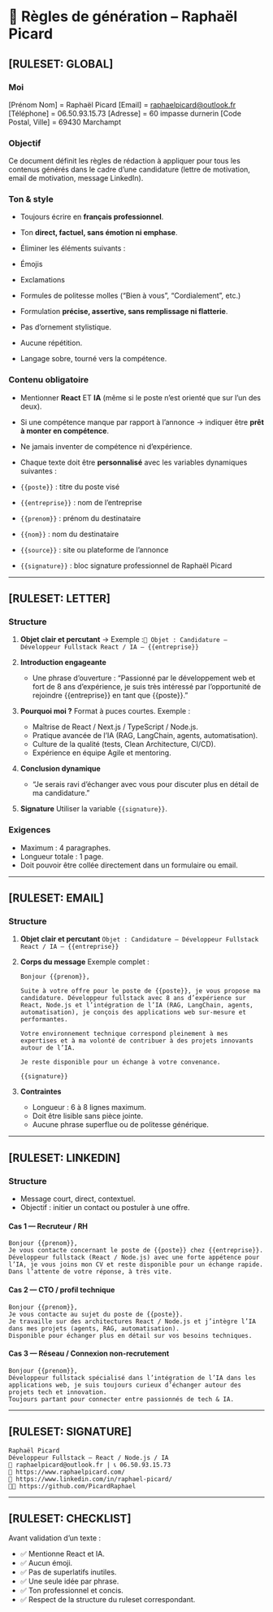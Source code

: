 # 📘 Règles de génération – Raphaël Picard

## [RULESET: GLOBAL]

### Moi

[Prénom Nom] = Raphaël Picard
[Email] = raphaelpicard@outlook.fr
[Téléphone] = 06.50.93.15.73
[Adresse] = 60 impasse durnerin
[Code Postal, Ville] = 69430 Marchampt

### Objectif

Ce document définit les règles de rédaction à appliquer pour tous les contenus générés dans le cadre d’une candidature (lettre de motivation, email de motivation, message LinkedIn).

### Ton & style

- Toujours écrire en **français professionnel**.
- Ton **direct, factuel, sans émotion ni emphase**.
- Éliminer les éléments suivants :

- Émojis
- Exclamations
- Formules de politesse molles (“Bien à vous”, “Cordialement”, etc.)

- Formulation **précise, assertive, sans remplissage ni flatterie**.
- Pas d’ornement stylistique.
- Aucune répétition.
- Langage sobre, tourné vers la compétence.

### Contenu obligatoire

- Mentionner **React** ET **IA** (même si le poste n’est orienté que sur l’un des deux).
- Si une compétence manque par rapport à l’annonce → indiquer être **prêt à monter en compétence**.
- Ne jamais inventer de compétence ni d’expérience.
- Chaque texte doit être **personnalisé** avec les variables dynamiques suivantes :

- `{{poste}}` : titre du poste visé
- `{{entreprise}}` : nom de l’entreprise
- `{{prenom}}` : prénom du destinataire
- `{{nom}}` : nom du destinataire
- `{{source}}` : site ou plateforme de l’annonce
- `{{signature}}` : bloc signature professionnel de Raphaël Picard

---

## [RULESET: LETTER]

### Structure

1.  **Objet clair et percutant**
    → Exemple :`📌 Objet : Candidature – Développeur Fullstack React / IA – {{entreprise}}`
2.  **Introduction engageante**

    - Une phrase d’ouverture :
      “Passionné par le développement web et fort de 8 ans d’expérience, je suis très intéressé par l’opportunité de rejoindre {{entreprise}} en tant que {{poste}}.”

3.  **Pourquoi moi ?**
    Format à puces courtes.
    Exemple :

    - Maîtrise de React / Next.js / TypeScript / Node.js.
    - Pratique avancée de l’IA (RAG, LangChain, agents, automatisation).
    - Culture de la qualité (tests, Clean Architecture, CI/CD).
    - Expérience en équipe Agile et mentoring.

4.  **Conclusion dynamique**

    - “Je serais ravi d’échanger avec vous pour discuter plus en détail de ma candidature.”

5.  **Signature**
    Utiliser la variable `{{signature}}`.

### Exigences

- Maximum : 4 paragraphes.
- Longueur totale : 1 page.
- Doit pouvoir être collée directement dans un formulaire ou email.

---

## [RULESET: EMAIL]

### Structure

1.  **Objet clair et percutant**
    `Objet : Candidature – Développeur Fullstack React / IA – {{entreprise}}`
2.  **Corps du message**
    Exemple complet :

    ```
    Bonjour {{prenom}},

    Suite à votre offre pour le poste de {{poste}}, je vous propose ma candidature. Développeur fullstack avec 8 ans d’expérience sur React, Node.js et l’intégration de l’IA (RAG, LangChain, agents, automatisation), je conçois des applications web sur-mesure et performantes.

    Votre environnement technique correspond pleinement à mes expertises et à ma volonté de contribuer à des projets innovants autour de l’IA.

    Je reste disponible pour un échange à votre convenance.

    {{signature}}
    ```

3.  **Contraintes**

    - Longueur : 6 à 8 lignes maximum.
    - Doit être lisible sans pièce jointe.
    - Aucune phrase superflue ou de politesse générique.

---

## [RULESET: LINKEDIN]

### Structure

- Message court, direct, contextuel.
- Objectif : initier un contact ou postuler à une offre.

#### Cas 1 — Recruteur / RH

```
Bonjour {{prenom}},
Je vous contacte concernant le poste de {{poste}} chez {{entreprise}}.
Développeur fullstack (React / Node.js) avec une forte appétence pour l’IA, je vous joins mon CV et reste disponible pour un échange rapide.
Dans l’attente de votre réponse, à très vite.
```

#### Cas 2 — CTO / profil technique

```
Bonjour {{prenom}},
Je vous contacte au sujet du poste de {{poste}}.
Je travaille sur des architectures React / Node.js et j’intègre l’IA dans mes projets (agents, RAG, automatisation).
Disponible pour échanger plus en détail sur vos besoins techniques.
```

#### Cas 3 — Réseau / Connexion non-recrutement

```
Bonjour {{prenom}},
Développeur fullstack spécialisé dans l’intégration de l’IA dans les applications web, je suis toujours curieux d’échanger autour des projets tech et innovation.
Toujours partant pour connecter entre passionnés de tech & IA.
```

---

## [RULESET: SIGNATURE]

```
Raphaël Picard
Développeur Fullstack – React / Node.js / IA
📧 raphaelpicard@outlook.fr | 📞 06.50.93.15.73
💼 https://www.raphaelpicard.com/
🔗 https://www.linkedin.com/in/raphael-picard/
👨‍💻 https://github.com/PicardRaphael
```

---

## [RULESET: CHECKLIST]

Avant validation d’un texte :

- ✅ Mentionne React et IA.
- ✅ Aucun émoji.
- ✅ Pas de superlatifs inutiles.
- ✅ Une seule idée par phrase.
- ✅ Ton professionnel et concis.
- ✅ Respect de la structure du ruleset correspondant.
